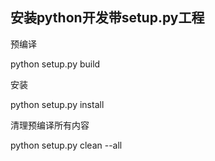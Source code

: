 ## 安装python开发带setup.py工程

预编译

python setup.py build

安装

python setup.py install

清理预编译所有内容

python setup.py clean --all

